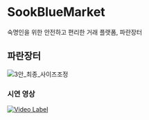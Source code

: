 # SookBlueMarket
숙명인을 위한 안전하고 편리한 거래 플랫폼, 파란장터 

## 파란장터
![3안_최종_사이즈조정](https://github.com/user-attachments/assets/05c00ef2-a344-4757-84e2-ea6c9e628d92)

### 시연 영상
[![Video Label](http://img.youtube.com/vi/NExNRMsGVTk/0.jpg)](https://youtu.be/NExNRMsGVTk)
